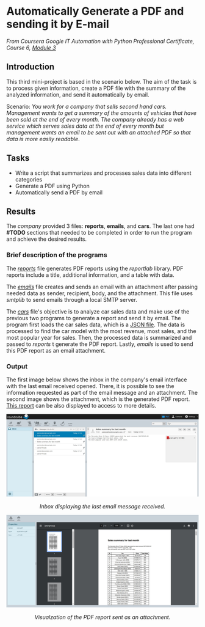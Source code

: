 # Automatically Generate a PDF and sending it by E-mail

*From Coursera Google IT Automation with Python Professional Certificate, Course 6, [Module 3](https://www.coursera.org/learn/automating-real-world-tasks-python/ungradedLti/G2lUq/qwiklabs-assessment-automatically-generate-a-pdf-and-send-it-by-email)*

## Introduction

This third mini-project is based in the scenario below. The aim of the task is to process given information, create a PDF file with the summary of the analyzed information, and send it automatically by email. 

Scenario: *You work for a company that sells second hand cars. Management wants to get a summary of the amounts of vehicles that have been sold at the end of every month. The company already has a web service which serves sales data at the end of every month but management wants an email to be sent out with an attached PDF so that data is more easily readable*.

## Tasks

- Write a script that summarizes and processes sales data into different categories
- Generate a PDF using Python
- Automatically send a PDF by email

## Results

The *company* provided 3 files: **reports**, **emails**, and **cars**. The last one had **#TODO** sections that needed to be completed in order to run the program and achieve the desired results.

### Brief description of the programs

The [*reports*](https://github.com/carlos-p-t/Google-IT-Automation-Course/blob/main/Mini%20Project%203/reports.py) file generates PDF reports using the *reportlab* library. PDF reports include a title, additional information, and a table with data. 

The [*emails*](https://github.com/carlos-p-t/Google-IT-Automation-Course/blob/main/Mini%20Project%203/emails.py) file creates and sends an email with an attachment after passing needed data as sender, recipient, body, and the attachment. This file uses *smtplib* to send emails through a local SMTP server.

The [*cars*](https://github.com/carlos-p-t/Google-IT-Automation-Course/blob/main/Mini%20Project%203/cars.py) file's objective is to analyze car sales data and make use of the previous two programs to generate a report and send it by email. The program first loads the car sales data, which is a [JSON file](https://github.com/carlos-p-t/Google-IT-Automation-Course/blob/main/Mini%20Project%203/car_sales.json). The data is processed to find the car model with the most revenue, most sales, and the most popular year for sales. Then, the processed data is summarized and passed to *reports* t generate the PDF report. Lastly, *emails* is used to send this PDF report as an email attachment.

### Output

The first image below shows the inbox in the company's email interface with the last email received opened. There, it is possible to see the information requested as part of the email message and an attachment. The second image shows the attachment, which is the generated PDF report. [This report](https://github.com/carlos-p-t/Google-IT-Automation-Course/blob/main/Mini%20Project%203/report_cars.pdf) can be also displayed to access to more details.

<p align="center">
  <img src="https://github.com/carlos-p-t/Google-IT-Automation-Course/blob/main/Mini%20Project%203/inbox.jpg" alt="Description of the image" />
</p>
<p align="center">
  <em>Inbox displaying the last email message received.</em>
</p>

<p align="center">
  <img src="https://github.com/carlos-p-t/Google-IT-Automation-Course/blob/main/Mini%20Project%203/report.jpg" alt="Description of the image" />
</p>
<p align="center">
  <em>Visualzation of the PDF report sent as an attachment.</em>
</p>
